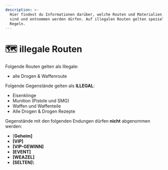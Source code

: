 ```yaml
---
description: >-
  Hier findest du Informationen darüber, welche Routen und Materialien illegal
  sind und entnommen werden dürfen. Auf illegalen Routen gelten spezielle
  Regeln.
---
```


# 🗺 illegale Routen

Folgende Routen gelten als Illegale:

+ alle Drogen & Waffenroute

Folgende Gegenstände gelten als **ILLEGAL**:

+ Eisenklinge
+ Munition (Pistole und SMG)
+ Waffen und Waffenteile
+ Alle Drogen & Drogen Rezepte


Gegenstände mit den folgenden Endungen dürfen **nicht** abgenommen werden:

+ \[**Geheim]**
+ **\[VIP]**
+ **\[VIP-GEWINN]**
+ **\[EVENT]**
+ **\[WEAZEL]**
+ **\[SELTEN]**\

